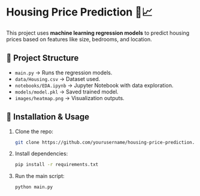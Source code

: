 # Housing Price Prediction 🏡📈

This project uses **machine learning regression models** to predict housing prices based on features like size, bedrooms, and location.

## 📂 Project Structure
- `main.py` → Runs the regression models.
- `data/Housing.csv` → Dataset used.
- `notebooks/EDA.ipynb` → Jupyter Notebook with data exploration.
- `models/model.pkl` → Saved trained model.
- `images/heatmap.png` → Visualization outputs.

## 📌 Installation & Usage
1. Clone the repo:
   ```bash
   git clone https://github.com/yourusername/housing-price-prediction.git
   ```
2. Install dependencies:
   ```bash
   pip install -r requirements.txt
   ```
3. Run the main script:
   ```bash
   python main.py
   

